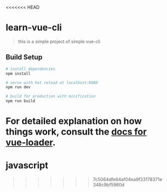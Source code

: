 <<<<<<< HEAD
# learn-vue-cli

> this is a simple project of simple vue-cli

## Build Setup

``` bash
# install dependencies
npm install

# serve with hot reload at localhost:8080
npm run dev

# build for production with minification
npm run build
```

For detailed explanation on how things work, consult the [docs for vue-loader](http://vuejs.github.io/vue-loader).
=======
# javascript
>>>>>>> 7c5064dfe64af04ea9f33178371e348c9bf5960d
